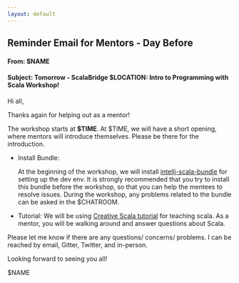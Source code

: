 ```yaml
---
layout: default
---
```


## Reminder Email for Mentors - Day Before

#### From: $NAME

#### Subject: Tomorrow - ScalaBridge $LOCATION: Intro to Programming with Scala Workshop!

Hi all,

Thanks again for helping out as a mentor!

The workshop starts at **$TIME**. At $TIME, we will have a short opening, where mentors will introduce themselves. Please be there for the introduction.

- Install Bundle:

   At the beginning of the workshop, we will install [intellj-scala-bundle](https://github.com/JetBrains/intellij-scala-bundle) for setting up the dev env. It is strongly recommended that you try to install this bundle before the workshop, so that you can help the mentees to resolve issues. During the workshop, any problems related to the bundle can be asked in the $CHATROOM.

- Tutorial:
   We will be using [Creative Scala tutorial](http://creativescala.org/creative-scala.html) for teaching scala. As a mentor, you will be walking around and answer questions about Scala.

Please let me know if there are any questions/ concerns/ problems. I can be reached by email, Gitter, Twitter, and in-person.

Looking forward to seeing you all!

$NAME

